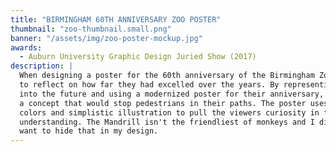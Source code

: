 ```yaml
---
title: "BIRMINGHAM 60TH ANNIVERSARY ZOO POSTER"
thumbnail: "zoo-thumbnail.small.png"
banner: "/assets/img/zoo-poster-mockup.jpg"
awards:
  - Auburn University Graphic Design Juried Show (2017)
description: |
  When designing a poster for the 60th anniversary of the Birmingham Zoo, I wanted
  to reflect on how far they had excelled over the years. By representing stepping
  into the future and using a modernized poster for their anniversary, I created
  a concept that would stop pedestrians in their paths. The poster uses bright
  colors and simplistic illustration to pull the viewers curiosity in for a greater
  understanding. The Mandrill isn't the friendliest of monkeys and I didn't
  want to hide that in my design.
---
```

